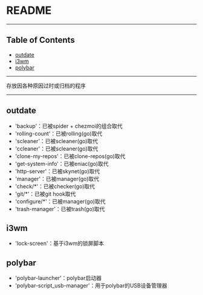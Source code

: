 # README

<!-- File: README.md -->
<!-- Author: YJ -->
<!-- Email: yj1516268@outlook.com -->
<!-- Created Time: 2022-11-03 23:31:12 -->

---

## Table of Contents

<!-- vim-markdown-toc GFM -->

* [outdate](#outdate)
* [i3wm](#i3wm)
* [polybar](#polybar)

<!-- vim-markdown-toc -->

---

存放因各种原因过时或归档的程序

---

## outdate

- 'backup'：已被spider + chezmoi的组合取代
- 'rolling-count'：已被rolling(go)取代
- 'scleaner'：已被scleaner(go)取代
- 'ccleaner'：已被scleaner(go)取代
- 'clone-my-repos'：已被clone-repos(go)取代
- 'get-system-info'：已被eniac(go)取代
- 'http-server'：已被skynet(go)取代
- 'manager'：已被manager(go)取代
- 'check/*'：已被checker(go)取代
- 'git/*'：已被git hook取代
- 'configure/*'：已被manager(go)取代
- 'trash-manager'：已被trash(go)取代

## i3wm

- 'lock-screen'：基于i3wm的锁屏脚本

## polybar

- 'polybar-launcher'：polybar启动器
- 'polybar-script_usb-manager'：用于polybar的USB设备管理器
